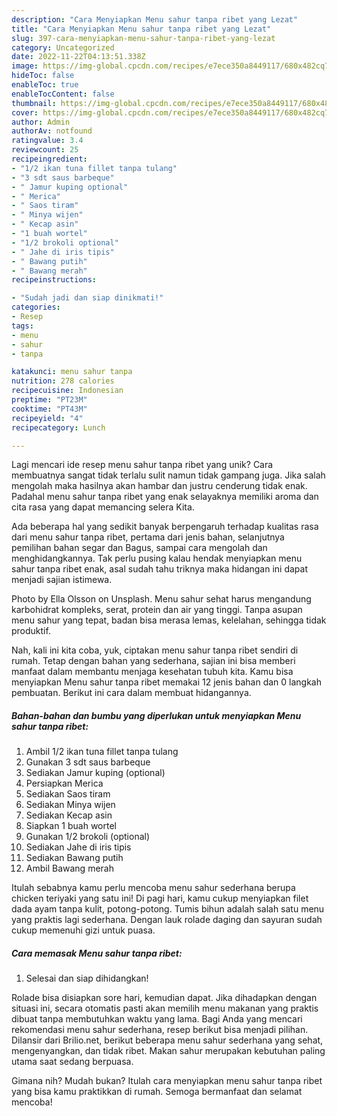 ```yaml
---
description: "Cara Menyiapkan Menu sahur tanpa ribet yang Lezat"
title: "Cara Menyiapkan Menu sahur tanpa ribet yang Lezat"
slug: 397-cara-menyiapkan-menu-sahur-tanpa-ribet-yang-lezat
category: Uncategorized
date: 2022-11-22T04:13:51.338Z
image: https://img-global.cpcdn.com/recipes/e7ece350a8449117/680x482cq70/menu-sahur-tanpa-ribet-foto-resep-utama.jpg
hideToc: false
enableToc: true
enableTocContent: false
thumbnail: https://img-global.cpcdn.com/recipes/e7ece350a8449117/680x482cq70/menu-sahur-tanpa-ribet-foto-resep-utama.jpg
cover: https://img-global.cpcdn.com/recipes/e7ece350a8449117/680x482cq70/menu-sahur-tanpa-ribet-foto-resep-utama.jpg
author: Admin
authorAv: notfound
ratingvalue: 3.4
reviewcount: 25
recipeingredient:
- "1/2 ikan tuna fillet tanpa tulang"
- "3 sdt saus barbeque"
- " Jamur kuping optional"
- " Merica"
- " Saos tiram"
- " Minya wijen"
- " Kecap asin"
- "1 buah wortel"
- "1/2 brokoli optional"
- " Jahe di iris tipis"
- " Bawang putih"
- " Bawang merah"
recipeinstructions:

- "Sudah jadi dan siap dinikmati!"
categories:
- Resep
tags:
- menu
- sahur
- tanpa

katakunci: menu sahur tanpa 
nutrition: 278 calories
recipecuisine: Indonesian
preptime: "PT23M"
cooktime: "PT43M"
recipeyield: "4"
recipecategory: Lunch

---
```





Lagi mencari ide resep menu sahur tanpa ribet yang unik? Cara membuatnya sangat tidak terlalu sulit namun tidak gampang juga. Jika salah mengolah maka hasilnya akan hambar dan justru cenderung tidak enak. Padahal menu sahur tanpa ribet yang enak selayaknya memiliki aroma dan cita rasa yang dapat memancing selera Kita.





Ada beberapa hal yang sedikit banyak berpengaruh terhadap kualitas rasa dari menu sahur tanpa ribet, pertama dari jenis bahan, selanjutnya pemilihan bahan segar dan Bagus, sampai cara mengolah dan menghidangkannya. Tak perlu pusing kalau hendak menyiapkan menu sahur tanpa ribet enak,      asal sudah tahu triknya maka hidangan ini dapat menjadi sajian istimewa.














Photo by Ella Olsson on Unsplash. Menu sahur sehat harus mengandung karbohidrat kompleks, serat, protein dan air yang tinggi. Tanpa asupan menu sahur yang tepat, badan bisa merasa lemas, kelelahan, sehingga tidak produktif.






Nah, kali ini kita coba, yuk, ciptakan menu sahur tanpa ribet sendiri di rumah. Tetap dengan bahan yang sederhana, sajian ini bisa memberi manfaat dalam membantu menjaga kesehatan tubuh kita. Kamu bisa menyiapkan Menu sahur tanpa ribet memakai 12 jenis bahan dan 0 langkah pembuatan. Berikut ini cara dalam membuat hidangannya.

<!--inarticleads1-->

##### Bahan-bahan dan bumbu yang diperlukan untuk menyiapkan Menu sahur tanpa ribet:

1. Ambil 1/2 ikan tuna fillet tanpa tulang
1. Gunakan 3 sdt saus barbeque
1. Sediakan  Jamur kuping (optional)
1. Persiapkan  Merica
1. Sediakan  Saos tiram
1. Sediakan  Minya wijen
1. Sediakan  Kecap asin
1. Siapkan 1 buah wortel
1. Gunakan 1/2 brokoli (optional)
1. Sediakan  Jahe di iris tipis
1. Sediakan  Bawang putih
1. Ambil  Bawang merah


Itulah sebabnya kamu perlu mencoba menu sahur sederhana berupa chicken teriyaki yang satu ini! Di pagi hari, kamu cukup menyiapkan filet dada ayam tanpa kulit, potong-potong. Tumis bihun adalah salah satu menu yang praktis lagi sederhana. Dengan lauk rolade daging dan sayuran sudah cukup memenuhi gizi untuk puasa. 

<!--inarticleads2-->

##### Cara memasak Menu sahur tanpa ribet:


1. Selesai dan siap dihidangkan!

Rolade bisa disiapkan sore hari, kemudian dapat. Jika dihadapkan dengan situasi ini, secara otomatis pasti akan memilih menu makanan yang praktis dibuat tanpa membutuhkan waktu yang lama. Bagi Anda yang mencari rekomendasi menu sahur sederhana, resep berikut bisa menjadi pilihan. Dilansir dari Brilio.net, berikut beberapa menu sahur sederhana yang sehat, mengenyangkan, dan tidak ribet. Makan sahur merupakan kebutuhan paling utama saat sedang berpuasa. 

Gimana nih? Mudah bukan? Itulah cara menyiapkan menu sahur tanpa ribet yang bisa kamu praktikkan di rumah. Semoga bermanfaat dan selamat mencoba!
